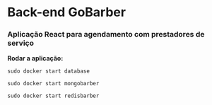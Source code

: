 # Back-end GoBarber

### Aplicação React para agendamento com prestadores de serviço

**Rodar a aplicação:**

`sudo docker start database`

`sudo docker start mongobarber`

`sudo docker start redisbarber`

